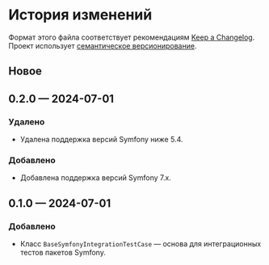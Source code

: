 # История изменений

Формат этого файла соответствует рекомендациям
[Keep a Changelog](https://keepachangelog.com/ru/1.1.0/). Проект использует
[семантическое версионирование](http://semver.org/spec/v2.0.0.html).

## Новое


## 0.2.0 — 2024-07-01

### Удалено

- Удалена поддержка версий Symfony ниже 5.4.

### Добавлено

- Добавлена поддержка версий Symfony 7.x.


## 0.1.0 — 2024-07-01

### Добавлено

- Класс `BaseSymfonyIntegrationTestCase` — основа для интеграционных тестов пакетов Symfony.
